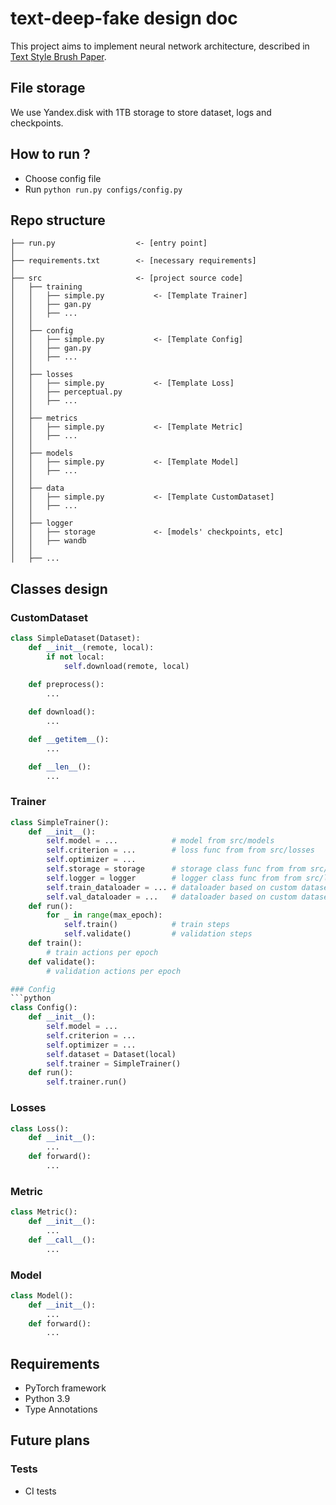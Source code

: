 # text-deep-fake design doc

This project aims to implement neural network architecture, described in [Text Style Brush Paper](https://arxiv.org/pdf/2106.08385.pdf).

## File storage

We use Yandex.disk with 1TB storage to store dataset, logs and checkpoints.

## How to run ?

- Choose config file
- Run `python run.py configs/config.py`

## Repo structure

```
├── run.py                  <- [entry point]
│
├── requirements.txt        <- [necessary requirements]
│
├── src                     <- [project source code]
│   ├── training
│   │   ├── simple.py           <- [Template Trainer]
│   │   ├── gan.py
│   │   ├── ...
│   │
│   ├── config 
│   │   ├── simple.py           <- [Template Config]
│   │   ├── gan.py
│   │   ├── ...
│   │
│   ├── losses
│   │   ├── simple.py           <- [Template Loss]
│   │   ├── perceptual.py
│   │   ├── ...
│   │
│   ├── metrics
│   │   ├── simple.py           <- [Template Metric]
│   │   ├── ...
│   │
│   ├── models
│   │   ├── simple.py           <- [Template Model]
│   │   ├── ...
│   │
│   ├── data
│   │   ├── simple.py           <- [Template CustomDataset]
│   │   ├── ...
│   │
│   ├── logger
│   │   ├── storage             <- [models' checkpoints, etc]
│   │   ├── wandb
│   │ 
│   ├── ...
```

## Classes design


### CustomDataset
```python
class SimpleDataset(Dataset):
    def __init__(remote, local):
        if not local: 
            self.download(remote, local)
        
    def preprocess():
        ...

    def download():
        ...

    def __getitem__():
        ...

    def __len__():
        ...
```

### Trainer
```python
class SimpleTrainer():
    def __init__():
        self.model = ...            # model from src/models
        self.criterion = ...        # loss func from from src/losses
        self.optimizer = ...         
        self.storage = storage      # storage class func from from src/logger/storage
        self.logger = logger        # logger class func from from src/logger
        self.train_dataloader = ... # dataloader based on custom dataset from src/data
        self.val_dataloader = ...   # dataloader based on custom dataset from src/data
    def run():
        for _ in range(max_epoch):
            self.train()            # train steps
            self.validate()         # validation steps
    def train():
        # train actions per epoch
    def validate():
        # validation actions per epoch

### Config
```python
class Config():
    def __init__():
        self.model = ...
        self.criterion = ...
        self.optimizer = ...
        self.dataset = Dataset(local)
        self.trainer = SimpleTrainer()
    def run():
        self.trainer.run()
```

### Losses
```python
class Loss():
    def __init__():
        ...
    def forward():
        ...
```

### Metric
```python
class Metric():
    def __init__():
        ...
    def __call__():
        ...
```

### Model
```python
class Model():
    def __init__():
        ...
    def forward():
        ...
```


## Requirements
- PyTorch framework
- Python 3.9
- Type Annotations

## Future plans

### Tests
- CI tests 



